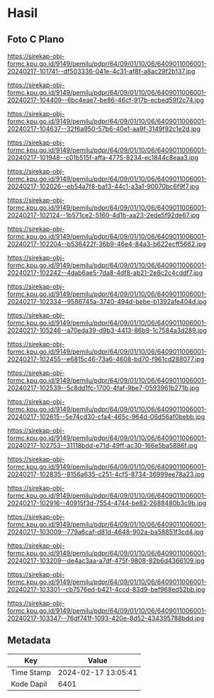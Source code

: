 # Hasil

## Foto C Plano

https://sirekap-obj-formc.kpu.go.id/9149/pemilu/pdpr/64/09/01/10/06/6409011006001-20240217-101741--df503336-041e-4c31-af8f-a8ac29f2b137.jpg

https://sirekap-obj-formc.kpu.go.id/9149/pemilu/pdpr/64/09/01/10/06/6409011006001-20240217-104409--6bc4eae7-be86-46cf-917b-ecbed59f2c74.jpg

https://sirekap-obj-formc.kpu.go.id/9149/pemilu/pdpr/64/09/01/10/06/6409011006001-20240217-104637--32f6a950-57b6-40e1-aa9f-3149f92c1e2d.jpg

https://sirekap-obj-formc.kpu.go.id/9149/pemilu/pdpr/64/09/01/10/06/6409011006001-20240217-101948--c01b515f-affa-4775-8234-ec1844c8eaa3.jpg

https://sirekap-obj-formc.kpu.go.id/9149/pemilu/pdpr/64/09/01/10/06/6409011006001-20240217-102026--eb54a7f8-baf3-44c1-a3a1-90070bc6f9f7.jpg

https://sirekap-obj-formc.kpu.go.id/9149/pemilu/pdpr/64/09/01/10/06/6409011006001-20240217-102124--1b571ce2-5160-4d1b-aa23-2ede5f92de67.jpg

https://sirekap-obj-formc.kpu.go.id/9149/pemilu/pdpr/64/09/01/10/06/6409011006001-20240217-102204--b536422f-36b9-46e4-84a3-b622ecff5662.jpg

https://sirekap-obj-formc.kpu.go.id/9149/pemilu/pdpr/64/09/01/10/06/6409011006001-20240217-102242--4dab6ae5-7da8-4df8-ab21-2e8c2c4cddf7.jpg

https://sirekap-obj-formc.kpu.go.id/9149/pemilu/pdpr/64/09/01/10/06/6409011006001-20240217-102334--9586745a-3740-494d-bebe-b1392afe404d.jpg

https://sirekap-obj-formc.kpu.go.id/9149/pemilu/pdpr/64/09/01/10/06/6409011006001-20240217-105246--a70eda39-d9b3-4413-86b9-1c7584a3d289.jpg

https://sirekap-obj-formc.kpu.go.id/9149/pemilu/pdpr/64/09/01/10/06/6409011006001-20240217-102455--e6815c46-73a6-4608-bd70-f961cd288077.jpg

https://sirekap-obj-formc.kpu.go.id/9149/pemilu/pdpr/64/09/01/10/06/6409011006001-20240217-102539--5c8dd1fc-1700-4faf-9be7-0593961b271b.jpg

https://sirekap-obj-formc.kpu.go.id/9149/pemilu/pdpr/64/09/01/10/06/6409011006001-20240217-102615--5e74cd30-cfa4-465c-964d-06d56af0bebb.jpg

https://sirekap-obj-formc.kpu.go.id/9149/pemilu/pdpr/64/09/01/10/06/6409011006001-20240217-102753--31118bdd-e71d-49ff-ac30-166e5ba5886f.jpg

https://sirekap-obj-formc.kpu.go.id/9149/pemilu/pdpr/64/09/01/10/06/6409011006001-20240217-102835--8156a635-c251-4cf5-8734-36999ee78a23.jpg

https://sirekap-obj-formc.kpu.go.id/9149/pemilu/pdpr/64/09/01/10/06/6409011006001-20240217-102916--40915f3d-7554-4744-be82-2688480b3c9b.jpg

https://sirekap-obj-formc.kpu.go.id/9149/pemilu/pdpr/64/09/01/10/06/6409011006001-20240217-103009--779a6caf-d81d-4648-902a-ba58851f3cd4.jpg

https://sirekap-obj-formc.kpu.go.id/9149/pemilu/pdpr/64/09/01/10/06/6409011006001-20240217-103209--de4ac3aa-a7df-475f-9808-82b6d4366109.jpg

https://sirekap-obj-formc.kpu.go.id/9149/pemilu/pdpr/64/09/01/10/06/6409011006001-20240217-103301--cb7576ed-b421-4ccd-83d9-bef968ed52bb.jpg

https://sirekap-obj-formc.kpu.go.id/9149/pemilu/pdpr/64/09/01/10/06/6409011006001-20240217-103347--76df741f-1093-420e-8d52-434395788bdd.jpg


## Metadata

| Key        | Value               |
| ---------- | ------------------- |
| Time Stamp | 2024-02-17 13:05:41 |
| Kode Dapil | 6401                |




